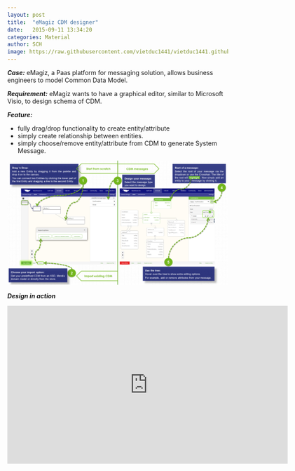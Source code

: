 ```yaml
---
layout: post
title:  "eMagiz CDM designer"
date:   2015-09-11 13:34:20
categories: Material
author: SCH
image: https://raw.githubusercontent.com/vietduc1441/vietduc1441.github.io/master/img/design_cdm_emagiz_thumb.png
---
```

*__Case:__* eMagiz, a Paas platform for messaging solution, allows business engineers to model Common Data Model.

*__Requirement:__* eMagiz wants to have a graphical editor, similar to Microsoft Visio, to design schema of CDM. 

*__Feature:__*

- fully drag/drop functionality to create entity/attribute
- simply create relationship between entities. 
- simply choose/remove entity/attribute from CDM to generate System Message. 


![Cdm designer](https://raw.githubusercontent.com/vietduc1441/vietduc1441.github.io/master/img/design_cdm_emagiz.png "Cdm designer")

*__Design in action__*

<iframe width="640" height="360" src="https://www.youtube.com/embed/lV-HJW8bsrU?rel=0" frameborder="0" ></iframe>
